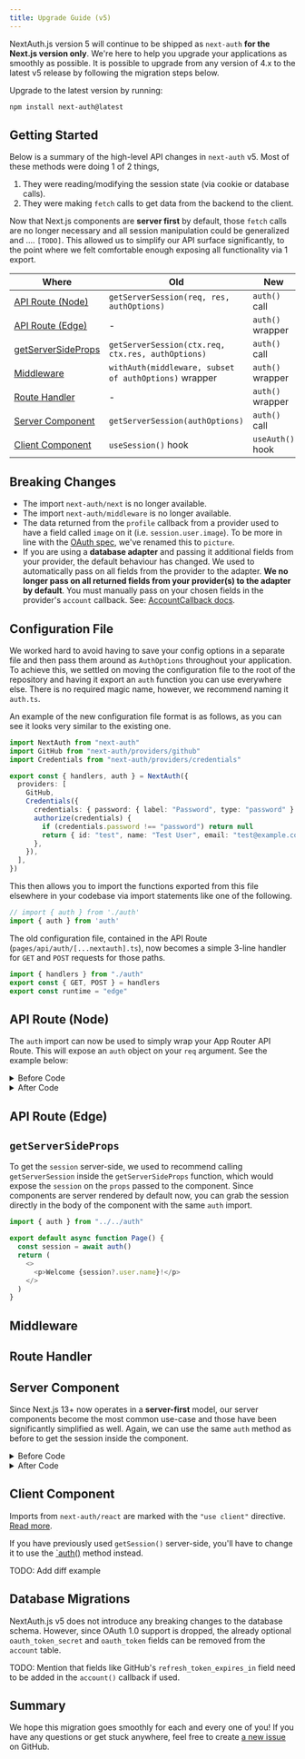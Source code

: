 ```yaml
---
title: Upgrade Guide (v5)
---
```


NextAuth.js version 5 will continue to be shipped as `next-auth` **for the Next.js version only**. We're here to help you upgrade your applications as smoothly as possible. It is possible to upgrade from any version of 4.x to the latest v5 release by following the  migration steps below.

Upgrade to the latest version by running:

```bash npm2yarn2pnpm
npm install next-auth@latest
```

## Getting Started

Below is a summary of the high-level API changes in `next-auth` v5. Most of these methods were doing 1 of 2 things, 

1. They were reading/modifying the session state (via cookie or database calls).
2. They were making `fetch` calls to get data from the backend to the client. 

Now that Next.js components are **server first** by default, those `fetch` calls are no longer necessary and all session manipulation could be generalized and .... `[TODO]`. This allowed us to simplify our API surface significantly, to the point where we felt comfortable enough exposing all functionality via 1 export.

| Where                                     | Old                                                   | New              |
| ----------------------------------------- | ----------------------------------------------------- | ---------------- |
| [API Route (Node)](#api-route-node)       | `getServerSession(req, res, authOptions)`             | `auth()` call    |
| [API Route (Edge)](#api-route-edge)       | -                                                     | `auth()` wrapper |
| [getServerSideProps](#getserversideprops) | `getServerSession(ctx.req, ctx.res, authOptions)`     | `auth()` call    |
| [Middleware](#middleware)                 | `withAuth(middleware, subset of authOptions)` wrapper | `auth()` wrapper |
| [Route Handler](#route-handler)           | -                                                     | `auth()` wrapper |
| [Server Component](#server-component)     | `getServerSession(authOptions)`                       | `auth()` call    |
| [Client Component](#client-component)     | `useSession()` hook                                   | `useAuth()` hook |


## Breaking Changes

- The import `next-auth/next` is no longer available.
- The import `next-auth/middleware` is no longer available.
- The data returned from the `profile` callback from a provider used to have a field called `image` on it (i.e. `session.user.image`). To be more in line with the [OAuth spec](https://openid.net/specs/openid-connect-core-1_0.html#StandardClaims), we've renamed this to `picture`.
- If you are using a **database adapter** and passing it additional fields from your provider, the default behaviour has changed. We used to automatically pass on all fields from the provider to the adapter. **We no longer pass on all returned fields from your provider(s) to the adapter by default**. You must manually pass on your chosen fields in the provider's `account` callback. See: [AccountCallback docs](#).

## Configuration File

We worked hard to avoid having to save your config options in a separate file and then pass them around as `AuthOptions` throughout your application. To achieve this, we settled on moving the configuration file to the root of the repository and having it export an `auth` function you can use everywhere else. There is no required magic name, however, we recommend naming it `auth.ts`.

An example of the new configuration file format is as follows, as you can see it looks very similar to the existing one.

```ts title="./auth.ts"
import NextAuth from "next-auth"
import GitHub from "next-auth/providers/github"
import Credentials from "next-auth/providers/credentials"

export const { handlers, auth } = NextAuth({
  providers: [
    GitHub,
    Credentials({
      credentials: { password: { label: "Password", type: "password" } },
      authorize(credentials) {
        if (credentials.password !== "password") return null
        return { id: "test", name: "Test User", email: "test@example.com" }
      },
    }),
  ],
})
```

This then allows you to import the functions exported from this file elsewhere in your codebase via import statements like one of the following.

```ts
// import { auth } from './auth'
import { auth } from 'auth'
```

The old configuration file, contained in the API Route (`pages/api/auth/[...nextauth].ts`), now becomes a simple 3-line handler for `GET` and `POST` requests for those paths.

```ts title="app/api/auth/[...nextauth]/route.tsx"
import { handlers } from "./auth"
export const { GET, POST } = handlers
export const runtime = "edge"
```

## API Route (Node)

The `auth` import can now be used to simply wrap your App Router API Route. This will expose an `auth` object on your `req` argument. See the example below:


<details><summary>Before Code</summary>

```ts title='pages/api/example.js'
import { authOptions } from 'pages/api/auth/[...nextauth]'
import { getServerSession } from "next-auth/next"


export async function handler(req, res) {
  const session = await getServerSession(req, res, authOptions)

  if (!session) {
    res.status(401).json({ message: "You must be logged in." });
    return;
  }

  return res.json({
    message: 'Success',
  })
}
```

</details>

<details><summary>After Code</summary>

```ts title='app/example/route.ts'
import { auth } from "./auth"
import { NextResponse } from "next/server"

export const GET = auth(function GET(req) {
  if (req.auth) {
    return NextResponse.json(req.auth)
  }

  return NextResponse.json({ message: "Not authenticated" }, { status: 401 })
})
```

</details>

## API Route (Edge)

## `getServerSideProps`

To get the `session` server-side, we used to recommend calling `getServerSession` inside the `getServerSideProps` function, which would expose the `session` on the `props` passed to the component. Since components are server rendered by default now, you can grab the session directly in the body of the component with the same `auth` import.

```ts title="app/welcome/page.tsx"
import { auth } from "../../auth"

export default async function Page() {
  const session = await auth()
  return (
    <>
      <p>Welcome {session?.user.name}!</p>
    </>
  )
}
```

## Middleware

## Route Handler

## Server Component

Since Next.js 13+ now operates in a **server-first** model, our server components become the most common use-case and those have been significantly simplified as well. Again, we can use the same `auth` method as before to get the session inside the component.

<details><summary>Before Code</summary>

```ts title="pages/welcome.tsx"
import { authOptions } from 'pages/api/auth/[...nextauth]'
import { getServerSession } from "next-auth/next"

export function Header({ props }) {
  return (
    <div>
      Welcome {props.session.user.name}!
    </div>
  )
}

export async function getServerSideProps(context) {
  const session = await getServerSession(context.req, context.res, authOptions)

  return {
    props: {
      session,
    },
  }
}
```

</details>

<details><summary>After Code</summary>

```ts title="app/welcome/page.tsx"
import { auth } from "../../auth"

export default async function Page() {
  const session = await auth()
  return (
    <>
      <h1>NextAuth.js Example</h1>
      <p>Welcome {session.user.name}!</p>
      <p>
        This is an example site to demonstrate how to use{" "}
        <a href="https://nextjs.authjs.dev">NextAuth.js</a> for authentication.
      </p>
    </>
  )
}
```

</details>

## Client Component

Imports from `next-auth/react` are marked with the `"use client"` directive. [Read more](https://nextjs.org/docs/getting-started/react-essentials#the-use-client-directive).

If you have previously used `getSession()` server-side, you'll have to change it to use the [`auth()](/reference/nextjs#auth) method instead.

TODO: Add diff example

## Database Migrations

NextAuth.js v5 does not introduce any breaking changes to the database schema. However, since OAuth 1.0 support is dropped, the already optional `oauth_token_secret` and `oauth_token` fields can be removed from the `account` table.

TODO: Mention that fields like GitHub's `refresh_token_expires_in` field need to be added in the `account()` callback if used.

## Summary

We hope this migration goes smoothly for each and every one of you! If you have any questions or get stuck anywhere, feel free to create [a new issue](https://github.com/nextauthjs/next-auth/issues/new) on GitHub.
